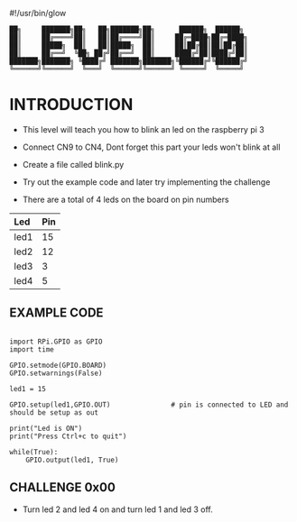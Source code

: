 #!/usr/bin/glow

```
██╗     ███████╗██╗   ██╗███████╗██╗      ██████╗  ██████╗
██║     ██╔════╝██║   ██║██╔════╝██║     ██╔═████╗██╔═████╗
██║     █████╗  ██║   ██║█████╗  ██║     ██║██╔██║██║██╔██║
██║     ██╔══╝  ╚██╗ ██╔╝██╔══╝  ██║     ████╔╝██║████╔╝██║
███████╗███████╗ ╚████╔╝ ███████╗███████╗╚██████╔╝╚██████╔╝
╚══════╝╚══════╝  ╚═══╝  ╚══════╝╚══════╝ ╚═════╝  ╚═════╝
```

# INTRODUCTION

- This level will teach you how to blink an led on the raspberry pi 3

- Connect CN9 to CN4, Dont forget this part your leds won't blink at all

- Create a file called blink.py 

- Try out the example code and later try implementing the challenge

- There are a total of 4 leds on the board on pin numbers

|  Led  |  Pin  |
|  :--- |  :--- |
|  led1 |  15	|
|  led2	|  12	|
|  led3 |  3	|
|  led4	|  5	|

## EXAMPLE CODE

```

import RPi.GPIO as GPIO
import time

GPIO.setmode(GPIO.BOARD)
GPIO.setwarnings(False)

led1 = 15

GPIO.setup(led1,GPIO.OUT)		        # pin is connected to LED and should be setup as out

print("Led is ON")
print("Press Ctrl+c to quit")

while(True):
    GPIO.output(led1, True)     

```

## CHALLENGE 0x00

- Turn led 2 and led 4 on and turn led 1 and led 3 off.

